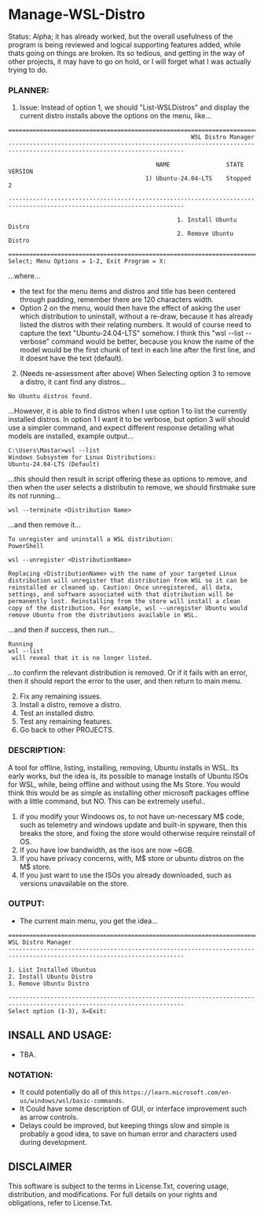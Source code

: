 # Manage-WSL-Distro
Status: Alpha; it has already worked, but the overall usefulness of the program is being reviewed and logical supporting features added, while thats going on things are broken. Its so tedious, and getting in the way of other projects, it may have to go on hold, or I will forget what I was actually trying to do.

### PLANNER:
1. Issue: Instead of option 1, we should "List-WSLDistros" and display the current distro installs above the options on the menu, like...
```
========================================================================================================================
                                                    WSL Distro Manager
------------------------------------------------------------------------------------------------------------------------

                                          NAME                STATE           VERSION
                                       1) Ubuntu-24.04-LTS    Stopped         2

------------------------------------------------------------------------------------------------------------------------

                                                1. Install Ubuntu Distro
                                                2. Remove Ubuntu Distro

========================================================================================================================
Select; Menu Options = 1-2, Exit Program = X:
```
...where...
- the text for the menu items and distros and title has been centered through padding, remember there are 120 characters width.
- Option 2 on the menu, would then have the effect of asking the user which distribution to uninstall, without a re-draw, because it has already listed the distros with their relating numbers. It would of course need to capture the text "Ubuntu-24.04-LTS" somehow. I think this "wsl --list --verbose" command would be better, because you know the name of the model would be the first chunk of text in each line after the first line, and it doesnt have the text (default).

2. (Needs re-assessment after above) When Selecting option 3 to remove a distro, it cant find any distros...
```
No Ubuntu distros found.
```
...However, it is able to find distros when I use option 1 to list the currently installed distros. In option 1 I want it to be verbose, but option 3 will should use a simpler command, and expect different response detailing what models are installed, example output...
```
C:\Users\Mastar>wsl --list
Windows Subsystem for Linux Distributions:
Ubuntu-24.04-LTS (Default)
```
...this should then result in script offering these as options to remove, and then when the user selects a distributin to remove, we should firstmake sure its not running... 
```
wsl --terminate <Distribution Name>
```
...and then remove it...
```
To unregister and uninstall a WSL distribution:
PowerShell

wsl --unregister <DistributionName>

Replacing <DistributionName> with the name of your targeted Linux distribution will unregister that distribution from WSL so it can be reinstalled or cleaned up. Caution: Once unregistered, all data, settings, and software associated with that distribution will be permanently lost. Reinstalling from the store will install a clean copy of the distribution. For example, wsl --unregister Ubuntu would remove Ubuntu from the distributions available in WSL. 
```
...and then if success, then run...
```
Running 
wsl --list
 will reveal that it is no longer listed.
```
...to confirm the relevant distribution is removed. Or if it fails with an error, then it should report the error to the user, and then return to main menu.

2. Fix any remaining issues.
3. Install a distro, remove a distro.
4. Test an installed distro.
5. Test any remaining features.
6. Go back to other PROJECTS.

### DESCRIPTION:
A tool for offline, listing, installing, removing, Ubuntu installs in WSL. Its early works, but the idea is, its possible to manage installs of Ubuntu ISOs for WSL, while, being offline and without using the Ms Store. You would think this would be as simple as installing other microsoft packages offline with a little command, but NO. This can be extremely useful..
1. if you modify your Windoows os, to not have un-necessary M$ code, such as telemetry and windows update and built-in spyware, then this breaks the store, and fixing the store would otherwise require reinstall of OS.
2. If you have low bandwidth, as the isos are now ~6GB.
3. If you have privacy concerns, with, M$ store or ubuntu distros on the M$ store.
4. If you just want to use the ISOs you already downloaded, such as versions unavailable on the store.

### OUTPUT:
- The current main menu, you get the idea...
```
========================================================================================================================
WSL Distro Manager
------------------------------------------------------------------------------------------------------------------------

1. List Installed Ubuntus
2. Install Ubuntu Distro
3. Remove Ubuntu Distro

------------------------------------------------------------------------------------------------------------------------
Select option (1-3), X=Exit:

```

## INSALL AND USAGE:
- TBA.

### NOTATION:
- It could potentially do all of this `https://learn.microsoft.com/en-us/windows/wsl/basic-commands`.
- It Could have some description of GUI, or interface improvement such as arrow controls.
- Delays could be improved, but keeping things slow and simple is probably a good idea, to save on human error and characters used during development.

## DISCLAIMER
This software is subject to the terms in License.Txt, covering usage, distribution, and modifications. For full details on your rights and obligations, refer to License.Txt.
